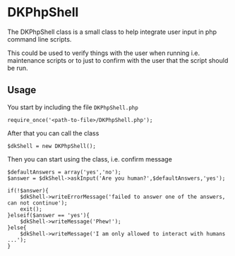 DKPhpShell
==========

The DKPhpShell class is a small class to help integrate user input in php command line scripts.

This could be used to verify things with the user when running i.e. maintenance scripts or to just to confirm with the
user that the script should be run.

Usage
-----

You start by including the file `DKPhpShell.php`

    require_once('<path-to-file>/DKPhpShell.php');

After that you can call the class

    $dkShell = new DKPhpShell();

Then you can start using the class, i.e. confirm message

    $defaultAnswers = array('yes','no');
    $answer = $dkShell->askInput('Are you human?',$defaultAnswers,'yes');

    if(!$answer){
        $dkShell->writeErrorMessage('failed to answer one of the answers, can not continue');
        exit();
    }elseif($answer == 'yes'){
        $dkShell->writeMessage('Phew!');
    }else{
        $dkShell->writeMessage('I am only allowed to interact with humans ...');
    }

